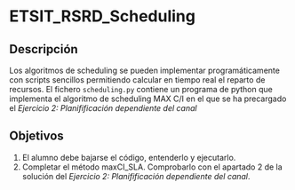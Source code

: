 # ETSIT_RSRD_Scheduling

## Descripción

Los algoritmos de scheduling se pueden implementar programáticamente con scripts sencillos permitiendo calcular en tiempo real el reparto de recursos. El fichero `scheduling.py` contiene un programa de python que implementa el algoritmo de scheduling MAX C/I en el que se ha precargado el *Ejercicio 2: Planifificación dependiente del canal*

## Objetivos

1) El alumno debe bajarse el código, entenderlo y ejecutarlo.
2) Completar el método maxCI_SLA. Comprobarlo con el apartado 2 de la solución del *Ejercicio 2: Planifificación dependiente del canal*.
